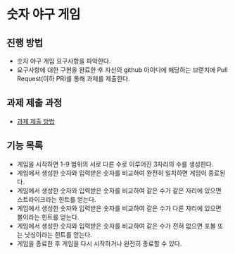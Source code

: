 # 숫자 야구 게임
## 진행 방법
* 숫자 야구 게임 요구사항을 파악한다.
* 요구사항에 대한 구현을 완료한 후 자신의 github 아이디에 해당하는 브랜치에 Pull Request(이하 PR)를 통해 과제를 제출한다.

## 과제 제출 과정
* [과제 제출 방법](https://github.com/next-step/nextstep-docs/tree/master/precourse)

## 기능 목록
* 게임을 시작하면 1-9 범위의 서로 다른 수로 이루어진 3자리의 수를 생성한다.
* 게임에서 생성한 숫자와 입력받은 숫자를 비교하여 완전히 일치하면 게임이 종료된다.
* 게임에서 생성한 숫자와 입력받은 숫자를 비교하여 같은 수가 같은 자리에 있으면 스트라이크라는 힌트를 얻는다.
* 게임에서 생성한 숫자와 입력받은 숫자를 비교하여 같은 수가 다른 자리에 있으면 볼이라는 힌트를 얻는다.
* 게임에서 생성한 숫자와 입력받은 숫자를 비교하여 같은 수가 전혀 없으면 포볼 또는 낫싱이라는 힌트를 얻는다.
* 게임을 종료한 후 게임을 다시 시작하거나 완전히 종료할 수 있다.